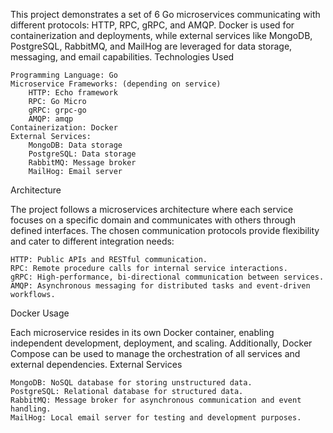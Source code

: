 This project demonstrates a set of 6 Go microservices communicating with different protocols: HTTP, RPC, gRPC, and AMQP. Docker is used for containerization and deployments, while external services like MongoDB, PostgreSQL, RabbitMQ, and MailHog are leveraged for data storage, messaging, and email capabilities.
Technologies Used

    Programming Language: Go
    Microservice Frameworks: (depending on service)
        HTTP: Echo framework
        RPC: Go Micro
        gRPC: grpc-go
        AMQP: amqp
    Containerization: Docker
    External Services:
        MongoDB: Data storage
        PostgreSQL: Data storage
        RabbitMQ: Message broker
        MailHog: Email server

Architecture

The project follows a microservices architecture where each service focuses on a specific domain and communicates with others through defined interfaces. The chosen communication protocols provide flexibility and cater to different integration needs:

    HTTP: Public APIs and RESTful communication.
    RPC: Remote procedure calls for internal service interactions.
    gRPC: High-performance, bi-directional communication between services.
    AMQP: Asynchronous messaging for distributed tasks and event-driven workflows.

Docker Usage

Each microservice resides in its own Docker container, enabling independent development, deployment, and scaling. Additionally, Docker Compose can be used to manage the orchestration of all services and external dependencies.
External Services

    MongoDB: NoSQL database for storing unstructured data.
    PostgreSQL: Relational database for structured data.
    RabbitMQ: Message broker for asynchronous communication and event handling.
    MailHog: Local email server for testing and development purposes.
